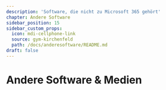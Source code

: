 ```yaml
---
description: 'Software, die nicht zu Microsoft 365 gehört'
chapter: Andere Software
sidebar_position: 15
sidebar_custom_props:
  icon: mdi-cellphone-link
  source: gym-kirchenfeld
  path: /docs/anderesoftware/README.md
draft: false
---
```


# Andere Software & Medien


<Features/>